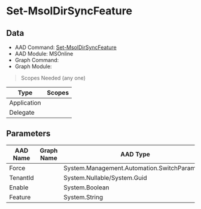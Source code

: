 # Set-MsolDirSyncFeature

> 

## Data

+ AAD Command: [Set-MsolDirSyncFeature](https://docs.microsoft.com/en-us/powershell/module/MSOnline/Set-MsolDirSyncFeature)
+ AAD Module: MSOnline
+ Graph Command: []()
+ Graph Module: 

> Scopes Needed (any one)

|Type|Scopes|
|---|---|
|Application||
|Delegate||

## Parameters

|AAD Name|Graph Name|AAD Type|Graph Type|Infos|
|---|---|---|---|---|
|Force||System.Management.Automation.SwitchParameter|||
|TenantId||System.Nullable/System.Guid|||
|Enable||System.Boolean|||
|Feature||System.String|||

